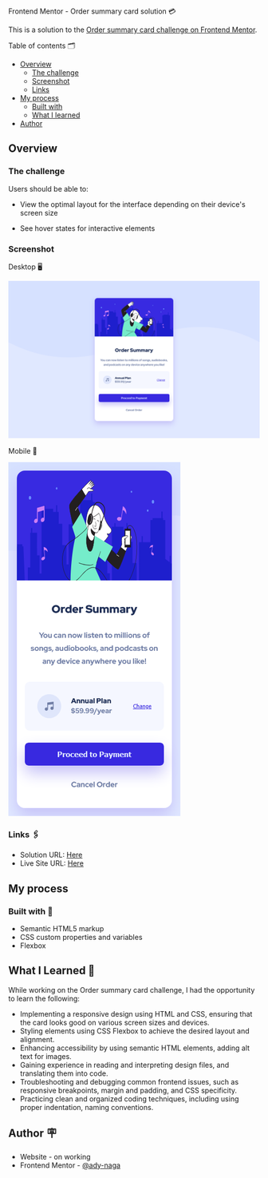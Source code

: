 Frontend Mentor - Order summary card solution 💳

This is a solution to the [Order summary card challenge on Frontend Mentor](https://www.frontendmentor.io/challenges/order-summary-component-QlPmajDUj).

Table of contents 🗂

- [Overview](#overview)
  - [The challenge](#the-challenge)
  - [Screenshot](#screenshot)
  - [Links](#links)
- [My process](#my-process)
  - [Built with](#built-with)
  - [What I learned](#what-i-learned)
- [Author](#author)

## Overview

### The challenge

Users should be able to:

- View the optimal layout for the interface depending on their device's screen size

- See hover states for interactive elements

### Screenshot

Desktop 🖥

![](https://github.com/ady-naga/order-summary-component/blob/main/design/Screen%20Shot%20Desktop.png)

Mobile 📱

![](https://github.com/ady-naga/order-summary-component/blob/main/design/Screen%20Shot%20Mobile.png)

### Links 🖇
 
- Solution URL: [Here](https://github.com/ady-naga/order-summary-component)
- Live Site URL: [Here](https://order-summary-component-ozh4sgut4-ady-naga.vercel.app/)

## My process

### Built with 🔨

- Semantic HTML5 markup
- CSS custom properties and variables
- Flexbox

## What I Learned 📝

While working on the Order summary card challenge, I had the opportunity to learn the following:

- Implementing a responsive design using HTML and CSS, ensuring that the card looks good on various screen sizes and devices.
- Styling elements using CSS Flexbox to achieve the desired layout and alignment.
- Enhancing accessibility by using semantic HTML elements, adding alt text for images.
- Gaining experience in reading and interpreting design files, and translating them into code.
- Troubleshooting and debugging common frontend issues, such as responsive breakpoints, margin and padding, and CSS specificity.
- Practicing clean and organized coding techniques, including using proper indentation, naming conventions.

## Author 🪧

- Website - on working
- Frontend Mentor - [@ady-naga](https://www.frontendmentor.io/profile/ady-naga)

